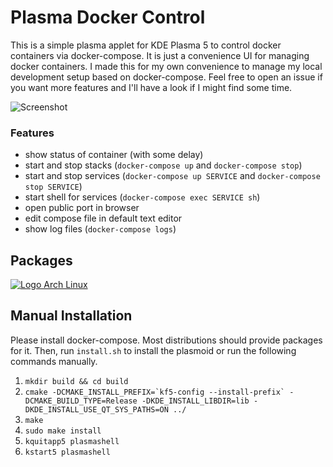 # Plasma Docker Control

This is a simple plasma applet for KDE Plasma 5 to control docker containers via docker-compose. It is just a convenience UI for managing docker containers. I made this for my own convenience to manage my local development setup based on docker-compose. Feel free to open an issue if you want more features and I'll have a look if I might find some time.

![Screenshot](../../wiki/screenshots/ui%20v2.2.0.png)

### Features
* show status of container (with some delay)
* start and stop stacks (`docker-compose up` and `docker-compose stop`)
* start and stop services (`docker-compose up SERVICE` and `docker-compose stop SERVICE`)
* start shell for services (`docker-compose exec SERVICE sh`)
* open public port in browser
* edit compose file in default text editor
* show log files (`docker-compose logs`)

## Packages

[![Logo Arch Linux](../../wiki/logos/arch_linux.png)](https://aur.archlinux.org/packages/plasma5-applets-docker/)

## Manual Installation

Please install docker-compose. Most distributions should provide packages for it. Then, run `install.sh` to install the plasmoid or run the following commands manually.

1. `mkdir build && cd build`
2. ```cmake -DCMAKE_INSTALL_PREFIX=`kf5-config --install-prefix` -DCMAKE_BUILD_TYPE=Release -DKDE_INSTALL_LIBDIR=lib -DKDE_INSTALL_USE_QT_SYS_PATHS=ON ../```
3. `make`
4. `sudo make install`
5. `kquitapp5 plasmashell`
6. `kstart5 plasmashell`


